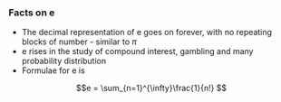 ### Facts on e

- The decimal representation of e goes on forever, with no repeating blocks of number - similar to $\pi$
- e rises in the study of compound interest, gambling and many probability distribution
- Formulae for e is 

$$e = \sum_{n=1}^{\infty}\frac{1}{n!} $$